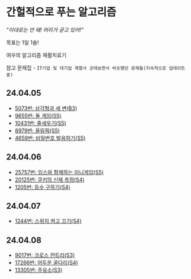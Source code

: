 # 간헐적으로 푸는 알고리즘

_"이대로는 안 돼! 머리가 굳고 있어!"_

목표는 1일 1솔!

여우의 알고리즘 재활치료기

참고 문제집 - `IT기업 및 대기업 계열사 코테보면서 비슷했던 문제들(지속적으로 업데이트 중)`

## 24.04.05
- [5073번: 삼각형과 세 변(B3)](https://www.acmicpc.net/problem/5073)
- [9655번: 돌 게임(S5)](https://www.acmicpc.net/problem/9655)
- [10431번: 줄세우기(S5)](https://www.acmicpc.net/problem/10431)
- [8979번: 올림픽(S5)](https://www.acmicpc.net/problem/8979)
- [4659번: 비밀번호 발음하기(S5)](https://www.acmicpc.net/problem/4659)

## 24.04.06
- [25757번: 임스와 함께하는 미니게임(S5)](https://www.acmicpc.net/problem/25757)
- [20125번: 쿠키의 신체 측정(S4)](https://www.acmicpc.net/problem/20125)
- [1205번: 등수 구하기(S4)](https://www.acmicpc.net/problem/1205)

## 24.04.07
- [1244번: 스위치 켜고 끄기(S4)](https://www.acmicpc.net/problem/1244)

## 24.04.08
- [9017번: 크로스 컨트리(S3)](https://www.acmicpc.net/problem/9017)
- [17266번: 어두운 굴다리(S4)](https://www.acmicpc.net/problem/17266)
- [13305번: 주유소(S3)](https://www.acmicpc.net/problem/13305)

